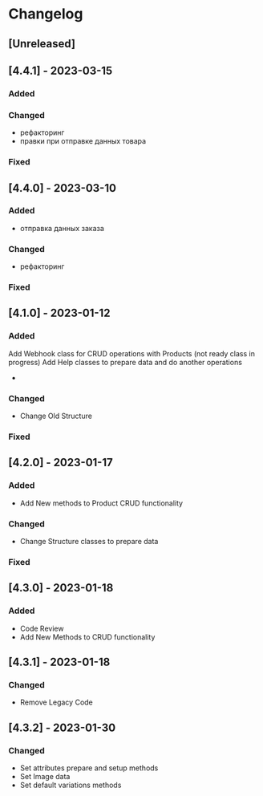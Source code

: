 # Changelog

## [Unreleased]

## [4.4.1] - 2023-03-15

### Added

### Changed

- рефакторинг
- правки при отправке данных товара

### Fixed

## [4.4.0] - 2023-03-10

### Added
- отправка данных заказа

### Changed

- рефакторинг

### Fixed


## [4.1.0] - 2023-01-12

### Added

 Add Webhook class for CRUD operations with Products (not ready class in progress)
 Add Help classes to prepare data and do another operations

- 

### Changed

- Change Old Structure

### Fixed

## [4.2.0] - 2023-01-17

### Added

- Add New methods to Product CRUD functionality

### Changed

- Change Structure classes to prepare data

### Fixed

## [4.3.0] - 2023-01-18

### Added

- Code Review
- Add New Methods to CRUD functionality

## [4.3.1] - 2023-01-18

### Changed

- Remove Legacy Code

## [4.3.2] - 2023-01-30

### Changed

- Set attributes prepare and setup methods
- Set Image data
- Set default variations methods
